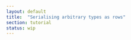 ```yaml
---
layout: default
title:  "Serialising arbitrary types as rows"
section: tutorial
status: wip
---
```

